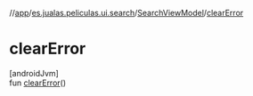 //[app](../../../index.md)/[es.jualas.peliculas.ui.search](../index.md)/[SearchViewModel](index.md)/[clearError](clear-error.md)

# clearError

[androidJvm]\
fun [clearError](clear-error.md)()
